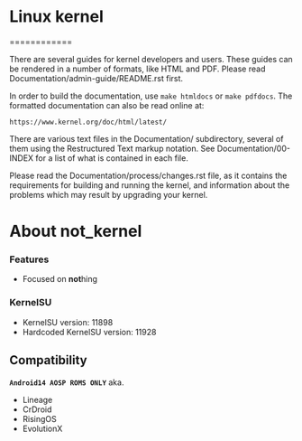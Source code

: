 # Linux kernel
============

There are several guides for kernel developers and users. These guides can
be rendered in a number of formats, like HTML and PDF. Please read
Documentation/admin-guide/README.rst first.

In order to build the documentation, use ``make htmldocs`` or
``make pdfdocs``.  The formatted documentation can also be read online at:

    https://www.kernel.org/doc/html/latest/

There are various text files in the Documentation/ subdirectory,
several of them using the Restructured Text markup notation.
See Documentation/00-INDEX for a list of what is contained in each file.

Please read the Documentation/process/changes.rst file, as it contains the
requirements for building and running the kernel, and information about
the problems which may result by upgrading your kernel.

# About not_kernel

### Features
+ Focused on **not**hing
 
### KernelSU

+ KernelSU version: 11898
+ Hardcoded KernelSU version: 11928

## Compatibility

**`Android14 AOSP ROMS ONLY`**
aka.
- Lineage
- CrDroid
- RisingOS
- EvolutionX
